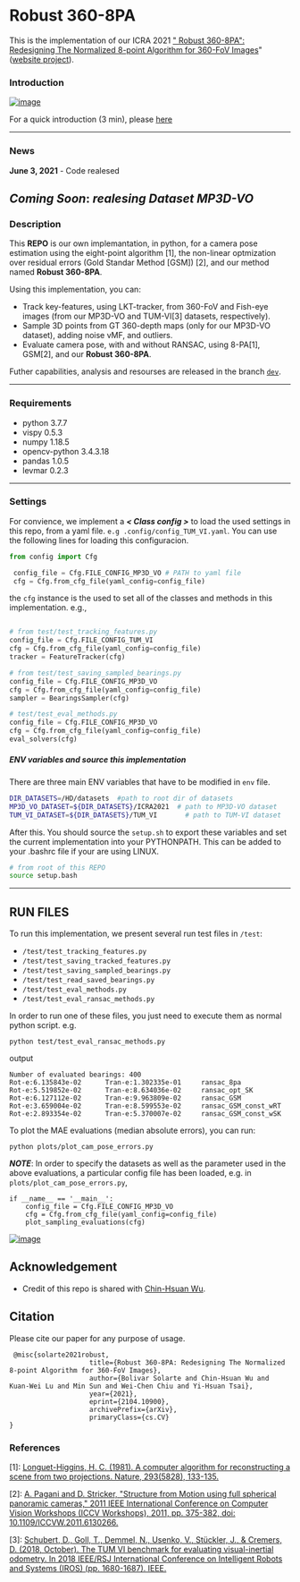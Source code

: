 

# Robust 360-8PA

This is the implementation of our ICRA 2021 ["
Robust 360-8PA": Redesigning The Normalized 8-point Algorithm
for 360-FoV Images](https://arxiv.org/abs/2104.10900)" ([website project](https://enriquesolarte.github.io/robust_360_8pa/)).


### Introduction
[![image](https://github.com/EnriqueSolarte/EnriqueSolarte.github.io/blob/main/robust_360_8pa/assets/play_video_12_min.png)](https://drive.google.com/file/d/1BazLvaZllLIf-QY1xb2tbQaJYhtXy2_R/preview)

For a quick introduction (3 min), please [here](https://drive.google.com/file/d/1qSuaWtE9uO62hN8XR8Gxa4KDCfVfeDzt/preview)


---
### News
**June 3, 2021** - Code realesed 

***Coming Soon***: *realesing Dataset MP3D-VO*
---
### Description

This **REPO** is our own implemantation, in python, for a camera pose estimation using the eight-point algorithm [1], the non-linear optmization over residual errors (Gold Standar Method [GSM]) [2], and our method named **Robust 360-8PA**.

Using this implementation, you can:
* Track key-features, using LKT-tracker, from 360-FoV and Fish-eye images (from our MP3D-VO and TUM-VI[3] datasets, respectively). 
* Sample 3D points from GT 360-depth maps (only for our MP3D-VO dataset), adding noise vMF, and outliers.
* Evaluate camera pose, with and without RANSAC, using 8-PA[1], GSM[2], and our **Robust 360-8PA**.

Futher capabilities, analysis and resourses are released in the branch [```dev```](https://github.com/EnriqueSolarte/robust_360_8PA/tree/dev).

---
### Requirements
* python                    3.7.7
* vispy                     0.5.3
* numpy                     1.18.5 
* opencv-python             3.4.3.18
* pandas                    1.0.5 
* levmar                    0.2.3
---
### Settings

For convience, we implement a  ***< Class config >*** to load the used settings in this repo, from a yaml file. ```e.g .config/config_TUM_VI.yaml```. You can use the following lines for loading this configuracion. 

```py
from config import Cfg

 config_file = Cfg.FILE_CONFIG_MP3D_VO # PATH to yaml file
 cfg = Cfg.from_cfg_file(yaml_config=config_file)
```

the ```cfg``` instance is the used to set all of the classes and methods in this implementation. e.g., 

```py

# from test/test_tracking_features.py
config_file = Cfg.FILE_CONFIG_TUM_VI    
cfg = Cfg.from_cfg_file(yaml_config=config_file)
tracker = FeatureTracker(cfg)

# from test/test_saving_sampled_bearings.py
config_file = Cfg.FILE_CONFIG_MP3D_VO
cfg = Cfg.from_cfg_file(yaml_config=config_file)
sampler = BearingsSampler(cfg)

# test/test_eval_methods.py
config_file = Cfg.FILE_CONFIG_MP3D_VO
cfg = Cfg.from_cfg_file(yaml_config=config_file)
eval_solvers(cfg)

```

##### ENV variables and source this implementation

There are three main ENV variables that have to be modified in ```env``` file. 

```sh
DIR_DATASETS=/HD/datasets  #path to root dir of datasets
MP3D_VO_DATASET=${DIR_DATASETS}/ICRA2021  # path to MP3D-VO dataset
TUM_VI_DATASET=${DIR_DATASETS}/TUM_VI       # path to TUM-VI dataset
```
After this. You should source the ```setup.sh``` to export these variables and set the current implementation into your PYTHONPATH. This can be added to your .bashrc file if your are using LINUX.

```sh
# from root of this REPO
source setup.bash
```
---
## RUN FILES

To run this implementation, we present several run test files in ```/test```:
* ```/test/test_tracking_features.py```
* ```/test/test_saving_tracked_features.py```
* ```/test/test_saving_sampled_bearings.py```
* ```/test/test_read_saved_bearings.py```
* ```/test/test_eval_methods.py```
* ```/test/test_eval_ransac_methods.py  ```

In order to run one of these files, you just need to execute them as normal python script. e.g.
 ```
 python test/test_eval_ransac_methods.py
 ```

output
```
Number of evaluated bearings: 400
Rot-e:6.135843e-02      Tran-e:1.302335e-01     ransac_8pa
Rot-e:5.519852e-02      Tran-e:8.634036e-02     ransac_opt_SK
Rot-e:6.127112e-02      Tran-e:9.963809e-02     ransac_GSM
Rot-e:3.659004e-02      Tran-e:8.599553e-02     ransac_GSM_const_wRT
Rot-e:2.893354e-02      Tran-e:5.370007e-02     ransac_GSM_const_wSK
```

To plot the MAE evaluations (median absolute errors), you can run:

```
python plots/plot_cam_pose_errors.py
```

***NOTE***: In order to specify the datasets as well as the parameter used in the above evaluations, a particular config file has been loaded, e.g. in  ```plots/plot_cam_pose_errors.py```, 

```
if __name__ == '__main__':
    config_file = Cfg.FILE_CONFIG_MP3D_VO
    cfg = Cfg.from_cfg_file(yaml_config=config_file)
    plot_sampling_evaluations(cfg)
```

[![image](https://github.com/EnriqueSolarte/EnriqueSolarte.github.io/blob/main/robust_360_8pa/assets/demo_v3_2.gif)](https://enriquesolarte.github.io/robust_360_8pa/)


## Acknowledgement
- Credit of this repo is shared with [Chin-Hsuan Wu](https://chinhsuanwu.github.io/).
 

## Citation
Please cite our paper for any purpose of usage.
```
 @misc{solarte2021robust,
                    title={Robust 360-8PA: Redesigning The Normalized 8-point Algorithm for 360-FoV Images}, 
                    author={Bolivar Solarte and Chin-Hsuan Wu and Kuan-Wei Lu and Min Sun and Wei-Chen Chiu and Yi-Hsuan Tsai},
                    year={2021},
                    eprint={2104.10900},
                    archivePrefix={arXiv},
                    primaryClass={cs.CV}
}
```

### References

[1]: [Longuet-Higgins, H. C. (1981). A computer algorithm for reconstructing a scene from two projections. Nature, 293(5828), 133-135.](https://www.nature.com/articles/293133a0)

[2]: [A. Pagani and D. Stricker, "Structure from Motion using full spherical panoramic cameras," 2011 IEEE International Conference on Computer Vision Workshops (ICCV Workshops), 2011, pp. 375-382, doi: 10.1109/ICCVW.2011.6130266.](10.1109/ICCVW.2011.6130266)

[3]: [Schubert, D., Goll, T., Demmel, N., Usenko, V., Stückler, J., & Cremers, D. (2018, October). The TUM VI benchmark for evaluating visual-inertial odometry. In 2018 IEEE/RSJ International Conference on Intelligent Robots and Systems (IROS) (pp. 1680-1687). IEEE.](https://arxiv.org/abs/1804.06120)
